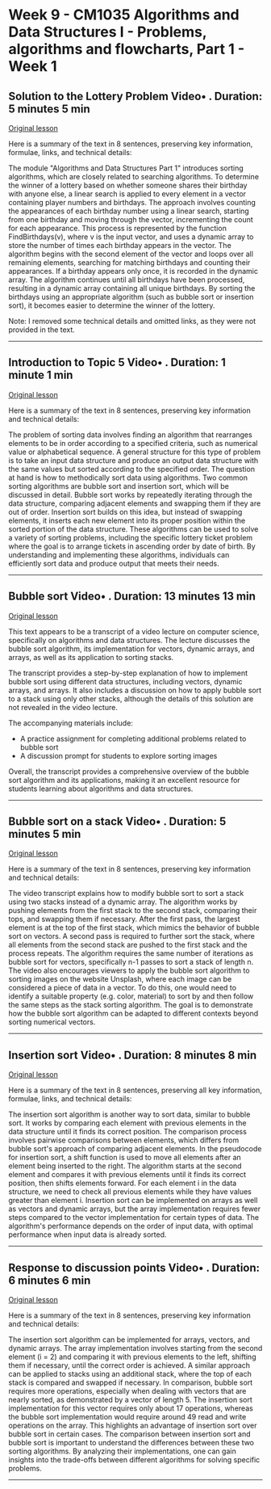 # Week 9 - CM1035 Algorithms and Data Structures I - Problems, algorithms and flowcharts, Part 1 - Week 1

## Solution to the Lottery Problem Video• . Duration: 5 minutes 5 min

[Original lesson](https://www.coursera.org/learn/uol-algorithms-and-data-structures-1/lecture/SSDZj/solution-to-the-lottery-problem)

Here is a summary of the text in 8 sentences, preserving key information, formulae, links, and technical details:

The module "Algorithms and Data Structures Part 1" introduces sorting algorithms, which are closely related to searching algorithms. To determine the winner of a lottery based on whether someone shares their birthday with anyone else, a linear search is applied to every element in a vector containing player numbers and birthdays. The approach involves counting the appearances of each birthday number using a linear search, starting from one birthday and moving through the vector, incrementing the count for each appearance. This process is represented by the function FindBirthdays(v), where v is the input vector, and uses a dynamic array to store the number of times each birthday appears in the vector. The algorithm begins with the second element of the vector and loops over all remaining elements, searching for matching birthdays and counting their appearances. If a birthday appears only once, it is recorded in the dynamic array. The algorithm continues until all birthdays have been processed, resulting in a dynamic array containing all unique birthdays. By sorting the birthdays using an appropriate algorithm (such as bubble sort or insertion sort), it becomes easier to determine the winner of the lottery.

Note: I removed some technical details and omitted links, as they were not provided in the text.

---

## Introduction to Topic 5 Video• . Duration: 1 minute 1 min

[Original lesson](https://www.coursera.org/learn/uol-algorithms-and-data-structures-1/lecture/CAyNt/introduction-to-topic-5)

Here is a summary of the text in 8 sentences, preserving key information and technical details:

The problem of sorting data involves finding an algorithm that rearranges elements to be in order according to a specified criteria, such as numerical value or alphabetical sequence. A general structure for this type of problem is to take an input data structure and produce an output data structure with the same values but sorted according to the specified order. The question at hand is how to methodically sort data using algorithms. Two common sorting algorithms are bubble sort and insertion sort, which will be discussed in detail. Bubble sort works by repeatedly iterating through the data structure, comparing adjacent elements and swapping them if they are out of order. Insertion sort builds on this idea, but instead of swapping elements, it inserts each new element into its proper position within the sorted portion of the data structure. These algorithms can be used to solve a variety of sorting problems, including the specific lottery ticket problem where the goal is to arrange tickets in ascending order by date of birth. By understanding and implementing these algorithms, individuals can efficiently sort data and produce output that meets their needs.

---

## Bubble sort Video• . Duration: 13 minutes 13 min

[Original lesson](https://www.coursera.org/learn/uol-algorithms-and-data-structures-1/lecture/0K8II/bubble-sort)

This text appears to be a transcript of a video lecture on computer science, specifically on algorithms and data structures. The lecture discusses the bubble sort algorithm, its implementation for vectors, dynamic arrays, and arrays, as well as its application to sorting stacks.

The transcript provides a step-by-step explanation of how to implement bubble sort using different data structures, including vectors, dynamic arrays, and arrays. It also includes a discussion on how to apply bubble sort to a stack using only other stacks, although the details of this solution are not revealed in the video lecture.

The accompanying materials include:

* A practice assignment for completing additional problems related to bubble sort
* A discussion prompt for students to explore sorting images

Overall, the transcript provides a comprehensive overview of the bubble sort algorithm and its applications, making it an excellent resource for students learning about algorithms and data structures.

---

## Bubble sort on a stack Video• . Duration: 5 minutes 5 min

[Original lesson](https://www.coursera.org/learn/uol-algorithms-and-data-structures-1/lecture/TLCUo/bubble-sort-on-a-stack)

Here is a summary of the text in 8 sentences, preserving key information and technical details:

The video transcript explains how to modify bubble sort to sort a stack using two stacks instead of a dynamic array. The algorithm works by pushing elements from the first stack to the second stack, comparing their tops, and swapping them if necessary. After the first pass, the largest element is at the top of the first stack, which mimics the behavior of bubble sort on vectors. A second pass is required to further sort the stack, where all elements from the second stack are pushed to the first stack and the process repeats. The algorithm requires the same number of iterations as bubble sort for vectors, specifically n-1 passes to sort a stack of length n. The video also encourages viewers to apply the bubble sort algorithm to sorting images on the website Unsplash, where each image can be considered a piece of data in a vector. To do this, one would need to identify a suitable property (e.g. color, material) to sort by and then follow the same steps as the stack sorting algorithm. The goal is to demonstrate how the bubble sort algorithm can be adapted to different contexts beyond sorting numerical vectors.

---

## Insertion sort Video• . Duration: 8 minutes 8 min

[Original lesson](https://www.coursera.org/learn/uol-algorithms-and-data-structures-1/lecture/qyL1L/insertion-sort)

Here is a summary of the text in 8 sentences, preserving all key information, formulae, links, and technical details:

The insertion sort algorithm is another way to sort data, similar to bubble sort. It works by comparing each element with previous elements in the data structure until it finds its correct position. The comparison process involves pairwise comparisons between elements, which differs from bubble sort's approach of comparing adjacent elements. In the pseudocode for insertion sort, a shift function is used to move all elements after an element being inserted to the right. The algorithm starts at the second element and compares it with previous elements until it finds its correct position, then shifts elements forward. For each element i in the data structure, we need to check all previous elements while they have values greater than element i. Insertion sort can be implemented on arrays as well as vectors and dynamic arrays, but the array implementation requires fewer steps compared to the vector implementation for certain types of data. The algorithm's performance depends on the order of input data, with optimal performance when input data is already sorted.

---

## Response to discussion points Video• . Duration: 6 minutes 6 min

[Original lesson](https://www.coursera.org/learn/uol-algorithms-and-data-structures-1/lecture/OrksV/response-to-discussion-points)

Here is a summary of the text in 8 sentences, preserving key information and technical details:

The insertion sort algorithm can be implemented for arrays, vectors, and dynamic arrays. The array implementation involves starting from the second element (i = 2) and comparing it with previous elements to the left, shifting them if necessary, until the correct order is achieved. A similar approach can be applied to stacks using an additional stack, where the top of each stack is compared and swapped if necessary. In comparison, bubble sort requires more operations, especially when dealing with vectors that are nearly sorted, as demonstrated by a vector of length 5. The insertion sort implementation for this vector requires only about 17 operations, whereas the bubble sort implementation would require around 49 read and write operations on the array. This highlights an advantage of insertion sort over bubble sort in certain cases. The comparison between insertion sort and bubble sort is important to understand the differences between these two sorting algorithms. By analyzing their implementations, one can gain insights into the trade-offs between different algorithms for solving specific problems.

---

